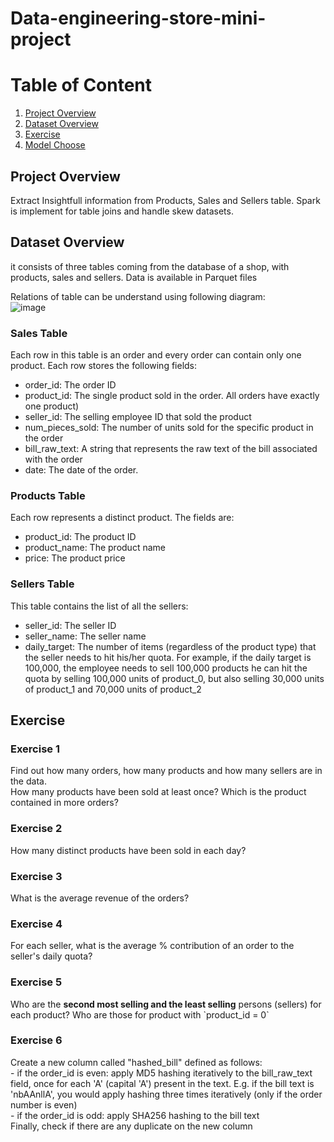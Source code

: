 # Data-engineering-store-mini-project

# Table of Content
1. [Project Overview](#project)
2. [Dataset Overview](#dataset)
3. [Exercise](#ex)
4. [Model Choose](#model)

<a name="project"></a>
## Project Overview
Extract Insightfull information from Products, Sales and Sellers table. Spark is implement for table joins and handle skew datasets.<br>

<a name="dataset"></a>
## Dataset Overview
it consists of three tables coming from the database of a shop, with products, sales and sellers. Data is available in Parquet files<br>

Relations of table can be understand using following diagram:<br>
![image](https://user-images.githubusercontent.com/17496623/169950981-25589fd2-93bb-42af-aa40-22c66c45762c.png)
<h3>Sales Table</h3>
Each row in this table is an order and every order can contain only one product. Each row stores the following fields:
<ul>
<li>order_id: The order ID</li>
<li>product_id: The single product sold in the order. All orders have exactly one product)</li>
<li>seller_id: The selling employee ID that sold the product</li>
<li>num_pieces_sold: The number of units sold for the specific product in the order</li>
<li>bill_raw_text: A string that represents the raw text of the bill associated with the order</li>
<li>date: The date of the order.</li>
</ul>

<h3>Products Table</h3>
Each row represents a distinct product. The fields are:
<ul>
<li>product_id: The product ID</li>
<li>product_name: The product name</li>
<li>price: The product price</li>
</ul>
<h3>Sellers Table</h3>
This table contains the list of all the sellers:
<ul>
  <li>seller_id: The seller ID</li>
<li>seller_name: The seller name</li>
<li>daily_target: The number of items (regardless of the product type) that the seller needs to hit his/her quota. For example, if the daily target is 100,000, the employee needs to sell 100,000 products he can hit the quota by selling 100,000 units of product_0, but also selling 30,000 units of product_1 and 70,000 units of product_2</li>
</ul>

<a name="ex"></a>
## Exercise

<h3>Exercise 1</h3>
Find out how many orders, how many products and how many sellers are in the data.<br>
How many products have been sold at least once? Which is the product contained in more orders?

<h3>Exercise 2</h3>
How many distinct products have been sold in each day?<br>

<h3>Exercise 3</h3>
What is the average revenue of the orders?<br>

<h3>Exercise 4</h3>
For each seller, what is the average % contribution of an order to the seller's daily quota?<br>

<h3>Exercise 5</h3>
Who are the <b>second most selling and the least selling</b> persons (sellers) for each product? Who are those for product with `product_id = 0`<br>

<h3>Exercise 6</h3>
Create a new column called "hashed_bill" defined as follows:<br>
- if the order_id is even: apply MD5 hashing iteratively to the bill_raw_text field, once for each 'A' (capital 'A') present in the text. E.g. if the bill text is 'nbAAnllA', you would apply hashing three times iteratively (only if the order number is even)<br>
- if the order_id is odd: apply SHA256 hashing to the bill text<br>
Finally, check if there are any duplicate on the new column<br>
